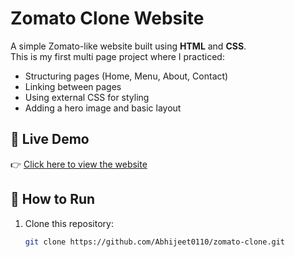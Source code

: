 # Zomato Clone Website

A simple Zomato-like website built using **HTML** and **CSS**.  
This is my first multi page project where I practiced:  

- Structuring pages (Home, Menu, About, Contact)  
- Linking between pages  
- Using external CSS for styling  
- Adding a hero image and basic layout  

## 🚀 Live Demo
👉 [Click here to view the website](https://Abhijeet0110.github.io/zomato-clone/)

## 📂 How to Run
1. Clone this repository:
   ```bash
   git clone https://github.com/Abhijeet0110/zomato-clone.git